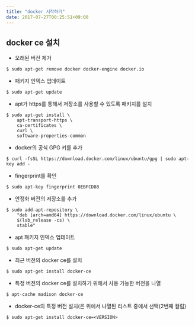 ```yaml
---
title: "docker 시작하기"
date: 2017-07-27T00:25:51+09:00
---
```





docker ce 설치
---

* 오래된 버전 제거
```Shell
$ sudo apt-get remove docker docker-engine docker.io
```

* 패키지 인덱스 업데이트
```Shell
$ sudo apt-get update
```

* apt가 https를 통해서 저장소를 사용할 수 있도록 패키지를 설치
``` Shell
$ sudo apt-get install \
    apt-transport-https \
    ca-certificates \
    curl \
    software-properties-common
```
* docker의 공식 GPG 키를 추가
``` Shell
$ curl -fsSL https://download.docker.com/linux/ubuntu/gpg | sudo apt-key add -
```
* fingerprint를 확인
``` Shell
$ sudo apt-key fingerprint 0EBFCD88
```
* 안정화 버전의 저장소를 추가
``` Shell
$ sudo add-apt-repository \
    "deb [arch=amd64] https://download.docker.com/linux/ubuntu \
    $(lsb_release -cs) \
    stable"
```
* apt 패키지 인덱스 업데이트
``` Shell
$ sudo apt-get update
```
* 최근 버전의 docker ce를 설치
``` Shell
$ sudo apt-get install docker-ce
```
* 특정 버전의 docker ce를 설치하기 위해서 사용 가능한 버전을 나열 
```Shell
$ apt-cache madison docker-ce
```
* docker-ce의 특정 버전 설치(<VERSION>은 위에서 나열된 리스트 중에서 선택(2번째 컬럼)
```Shell
$ sudo apt-get install docker-ce=<VERSION>
```
